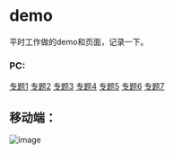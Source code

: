 ﻿# demo
平时工作做的demo和页面，记录一下。

### PC: 
[专题1](https://zhenbinjing.github.io/pc/new_1608hd/index.html)  [专题2](https://zhenbinjing.github.io/pc/new_1612hd/index.html)  [专题3](https://zhenbinjing.github.io/pc/new_1701hd/index.html)  [专题4](https://zhenbinjing.github.io/pc/new_1706hd/index.html)  [专题5](https://zhenbinjing.github.io/pc/new_1709hd/index.html)  [专题6](https://zhenbinjing.github.io/pc/new_1711hd/index.html)  [专题7](https://zhenbinjing.github.io/pc/new_1801hd/index.html)  

## 移动端：
![image](https://raw.githubusercontent.com/zhenbinjing/zhenbinjing.github.io/master/m/yd.png)